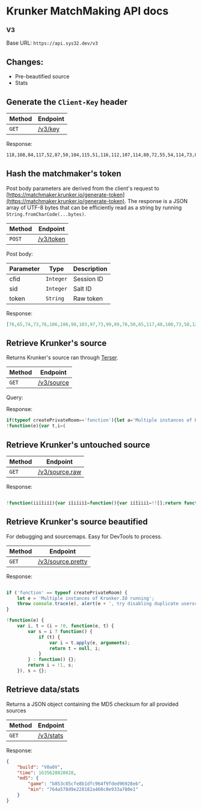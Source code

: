 # Krunker MatchMaking API docs

### V3

Base URL: `https://api.sys32.dev/v3`

## Changes:

- Pre-beautified source
- Stats

## Generate the `Client-Key` header

| Method | Endpoint |
| - | - |
| `GET` | [/v3/key](https://api.sys32.dev/v3/key) |

Response:

```txt
118,108,84,117,52,87,50,104,115,51,116,112,107,114,80,72,55,54,114,73,83,66,109,84,113,66,90,78,68,84,108,118,117,103,113,99,48,110,89,54,82,70,49,69,97,56,70,82,109,87,49,108,120,56,53,67,109,119,110,109,48,85,111,97
```

## Hash the matchmaker's token

Post body parameters are derived from the client's request to [https://matchmaker.krunker.io/generate-token](https://matchmaker.krunker.io/generate-token). The response is a JSON array of UTF-8 bytes that can be efficiently read as a string by running `String.fromCharCode(...bytes)`.

| Method | Endpoint  |
| - | - |
| `POST` | [/v3/token](https://api.sys32.dev/v3/token) |

Post body:

| Parameter | Type      | Description  |
| --------- | --------- | ------------ |
| cfid      | `Integer` | Session ID   |
| sid       | `Integer` | Salt ID      |
| token     | `String`  | Raw token    |

Response: 

```json
[76,65,74,73,76,106,106,98,103,97,73,99,89,78,50,65,117,48,100,73,50,122,107,82,67,90,69,114,84,67,55,102,102,107,73,118,98,111,66,83,86,52,114,113,73,81,67,104,89,65,89,82,78,118,118,108,113,71,75,117,79,117,121,121]
```

## Retrieve Krunker's source

Returns Krunker's source ran through [Terser](https://github.com/terser/terser).

| Method | Endpoint  |
| - | - |
| `GET` | [/v3/source](https://api.sys32.dev/v3/source) |

Query:

Response:

```js
if(typeof createPrivateRoom=='function'){let a='Multiple instances of Krunker.IO running';console.trace(a);throw alert(a+', try disabling duplicate userscripts')}//# sourceURL=Krunker.e575H.js
!function(e){var t,i=(
```

## Retrieve Krunker's untouched source

| Method | Endpoint  |
| - | - |
| `GET` | [/v3/source.raw](https://api.sys32.dev/v3/source.raw) |

Response:

```js

!function(iiïîiíí){var iîiïiìî=function(){var iíîïiiì=!![];return function(iìïiïíì,iíiîïìí){
```


## Retrieve Krunker's source beautified

For debugging and sourcemaps. Easy for DevTools to process.

| Method | Endpoint  |
| - | - |
| `GET` | [/v3/source.pretty](https://api.sys32.dev/v3/source.pretty) |

Response:

```js

if ('function' == typeof createPrivateRoom) {
    let e = 'Multiple instances of Krunker.IO running';
    throw console.trace(e), alert(e + ', try disabling duplicate userscripts');
}

!function(e) {
    var i, t = (i = !0, function(e, t) {
        var s = i ? function() {
            if (t) {
                var i = t.apply(e, arguments);
                return t = null, i;
            }
        } : function() {};
        return i = !1, s;
    }), s = {};
```

## Retrieve data/stats

Returns a JSON object containing the MD5 checksum for all provided sources

| Method | Endpoint  |
| - | - |
| `GET` | [/v3/stats](https://api.sys32.dev/v3/stats) |

Response:

```json
{
    "build": "V0a0V",
    "time": 1635628828028,
    "md5": {
        "game": "b853c85cfe8b1dfc964f9fded96928eb",
        "min": "764a578d9e228182a460c0e933a780e1"
    }
}
```
